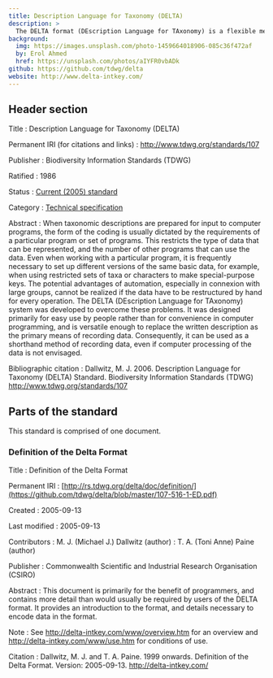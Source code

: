 ```yaml
---
title: Description Language for Taxonomy (DELTA)
description: >
  The DELTA format (DEscription Language for TAxonomy) is a flexible method for encoding taxonomic descriptions for computer processing. DELTA-format data can be used to produce natural-language descriptions, conventional or interactive keys, cladistic or phenetic classifications, and information-retrieval systems.
background:
  img: https://images.unsplash.com/photo-1459664018906-085c36f472af
  by: Erol Ahmed
  href: https://unsplash.com/photos/aIYFR0vbADk
github: https://github.com/tdwg/delta
website: http://www.delta-intkey.com/
---
```


## Header section

Title
: Description Language for Taxonomy (DELTA)

Permanent IRI (for citations and links)
: <http://www.tdwg.org/standards/107>

Publisher
: Biodiversity Information Standards (TDWG)

Ratified
: 1986

Status
: [Current (2005) standard](/standards/status-and-categories/#status)

Category
: [Technical specification](/standards/status-and-categories/#category)

Abstract
: When taxonomic descriptions are prepared for input to computer programs, the form of the coding is usually dictated by the requirements of a particular program or set of programs. This restricts the type of data that can be represented, and the number of other programs that can use the data. Even when working with a particular program, it is frequently necessary to set up different versions of the same basic data, for example, when using restricted sets of taxa or characters to make special-purpose keys. The potential advantages of automation, especially in connexion with large groups, cannot be realized if the data have to be restructured by hand for every operation. The DELTA (DEscription Language for TAxonomy) system was developed to overcome these problems. It was designed primarily for easy use by people rather than for convenience in computer programming, and is versatile enough to replace the written description as the primary means of recording data. Consequently, it can be used as a shorthand method of recording data, even if computer processing of the data is not envisaged.

Bibliographic citation
: Dallwitz, M. J. 2006. Description Language for Taxonomy (DELTA) Standard. Biodiversity Information Standards (TDWG) <http://www.tdwg.org/standards/107>

## Parts of the standard

This standard is comprised of one document.

### Definition of the Delta Format

Title
: Definition of the Delta Format

Permanent IRI
: [http://rs.tdwg.org/delta/doc/definition/](https://github.com/tdwg/delta/blob/master/107-516-1-ED.pdf)

Created
: 2005-09-13

Last modified
: 2005-09-13

Contributors
: M. J. (Michael J.) Dallwitz (author)
: T. A. (Toni Anne) Paine (author)

Publisher
: Commonwealth Scientific and Industrial Research Organisation (CSIRO)

Abstract
: This document is primarily for the benefit of programmers, and contains more detail than would usually be required by users of the DELTA format. It provides an introduction to the format, and details necessary to encode data in the format.

Note
: See <http://delta-intkey.com/www/overview.htm> for an overview and <http://delta-intkey.com/www/use.htm> for conditions of use.

Citation
: Dallwitz, M. J. and T. A. Paine. 1999 onwards. Definition of the Delta Format. Version: 2005-09-13. <http://delta-intkey.com/>
